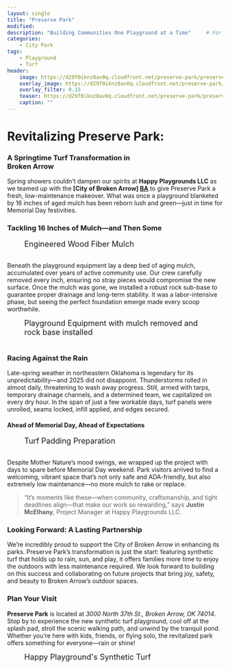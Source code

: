 ```yaml
---
layout: single
title: "Preserve Park"
modified:
description: "Building Communities One Playground at a Time"     # For Twitter, not the Title
categories:
    - City Park
tags:
    - Playground
    - Turf
header:
    image: https://d29f0iknz8av0q.cloudfront.net/preserve-park/preserve-park-final.jpg # Twitter (use 'overlay_image')
    overlay_image: https://d29f0iknz8av0q.cloudfront.net/preserve-park/preserve-park-final.jpg    # Article header at 2048x768
    overlay_filter: 0.15
    teaser: https://d29f0iknz8av0q.cloudfront.net/preserve-park/preserve-park-1.jpg   # Shrink image to 575x216 push
    caption: ""
---
```

  <title>Revitalizing Preserve Park</title>

  <h1>Revitalizing Preserve Park:<br></h1> 
  <h3>A Springtime Turf Transformation in <br> Broken Arrow </h3>

  Spring showers couldn’t dampen our spirits at <strong>Happy Playgrounds LLC</strong> as we teamed up with the <strong>[City of Broken Arrow] [BA]</strong> to give Preserve Park a fresh, low-maintenance makeover. What was once a playground blanketed by 16 inches of aged mulch has been reborn lush and green—just in time for Memorial Day festivities.

  <h3>Tackling 16 Inches of Mulch—and Then Some</h3>

<figure class="align-center">
<a href="https://d29f0iknz8av0q.cloudfront.net/preserve-park/preserve-park-mulch.jpg">
<img src="https://d29f0iknz8av0q.cloudfront.net/preserve-park/preserve-park-mulch.jpg" alt="" /></a>
<figcaption class="text-center" style="font-size: large">Engineered Wood Fiber Mulch</figcaption><br />
</figure>

  Beneath the playground equipment lay a deep bed of aging mulch, accumulated over years of active community use. Our crew carefully removed every inch, ensuring no stray pieces would compromise the new surface. Once the mulch was gone, we installed a robust rock sub-base to guarantee proper drainage and long-term stability. It was a labor-intensive phase, but seeing the perfect foundation emerge made every scoop worthwhile.

<figure class="align-center">
<a href="https://d29f0iknz8av0q.cloudfront.net/preserve-park/preserve-park-3.jpg">
<img src="https://d29f0iknz8av0q.cloudfront.net/preserve-park/preserve-park-3.jpg" alt="" /></a>
<figcaption class="text-center" style="font-size: large">Playground Equipment with mulch removed and rock base installed</figcaption><br />
</figure>


  <h3>Racing Against the Rain</h3>

  Late-spring weather in northeastern Oklahoma is legendary for its unpredictability—and 2025 did not disappoint. Thunderstorms rolled in almost daily, threatening to wash away progress. Still, armed with tarps, temporary drainage channels, and a determined team, we capitalized on every dry hour. In the span of just a few workable days, turf panels were unrolled, seams locked, infill applied, and edges secured.

  <h4>Ahead of Memorial Day, Ahead of Expectations</h4>

<figure class="align-center">
<a href="https://d29f0iknz8av0q.cloudfront.net/preserve-park/preserve-park-2b.jpg">
<img src="https://d29f0iknz8av0q.cloudfront.net/preserve-park/preserve-park-2b.jpg" alt="" /></a>
<figcaption class="text-center" style="font-size: large">Turf Padding Preparation</figcaption><br />
</figure>

  Despite Mother Nature’s mood swings, we wrapped up the project with days to spare before Memorial Day weekend. Park visitors arrived to find a welcoming, vibrant space that’s not only safe and ADA-friendly, but also extremely low maintenance—no more mulch to rake or replace.

  <blockquote>
    “It’s moments like these—when community, craftsmanship, and tight deadlines align—that make our work so rewarding,” says <strong>Justin McElhany</strong>, Project Manager at Happy Playgrounds LLC.
  </blockquote>

  <h3>Looking Forward: A Lasting Partnership</h3>

  We’re incredibly proud to support the City of Broken Arrow in enhancing its parks. Preserve Park’s transformation is just the start: featuring synthetic turf that holds up to rain, sun, and play, it offers families more time to enjoy the outdoors with less maintenance required. We look forward to building on this success and collaborating on future projects that bring joy, safety, and beauty to Broken Arrow’s outdoor spaces.

  <h3>Plan Your Visit</h3>

  <strong>Preserve Park</strong> is located at <em>3000 North 37th St., Broken Arrow, OK 74014</em>. Stop by to experience the new synthetic turf playground, cool off at the splash pad, stroll the scenic walking path, and unwind by the tranquil pond. Whether you’re here with kids, friends, or flying solo, the revitalized park offers something for everyone—rain or shine!

<figure class="align-center">
<a href="https://d29f0iknz8av0q.cloudfront.net/preserve-park/preserve-park-1.jpg">
<img src="https://d29f0iknz8av0q.cloudfront.net/preserve-park/preserve-park-1.jpg" alt="" /></a>
<figcaption class="text-center" style="font-size: large">Happy Playground's Synthetic Turf</figcaption><br />
</figure>

[BA]: https://www.brokenarrowok.gov
[CGD]: https://www.cgtulsa.org/donate
[blue]: /ironman-70-3-virginia-blue-ridge-2022-race-report/
[CGG]: /sunrise-park/
